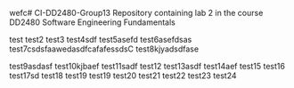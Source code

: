 wefc# CI-DD2480-Group13
Repository containing lab 2 in the course DD2480 Software Engineering Fundamentals

test
test2
test3
test4sdf
test5asefd
test6asefdsas
test7csdsfaawedasdfcafafessdsC
test8kjyadsdfase

test9asdasf
test10kjbaef
test11sadf
test12
test13asdf
test14aef
test15
test16
test17sd
test18
test19
test19
test20
test21
test22
test23
test24

